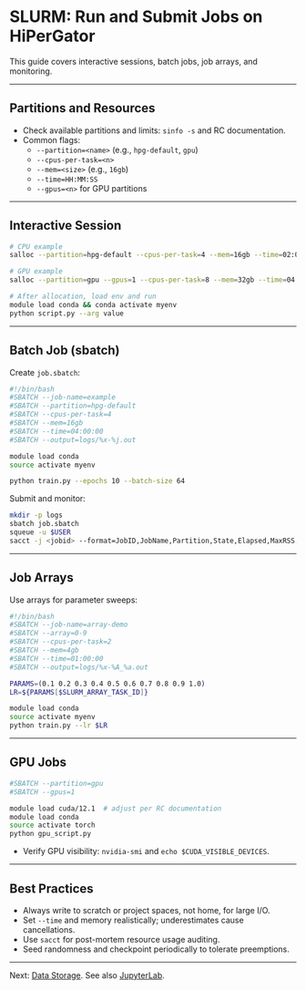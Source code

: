 # SLURM: Run and Submit Jobs on HiPerGator

This guide covers interactive sessions, batch jobs, job arrays, and monitoring.

---

## Partitions and Resources
- Check available partitions and limits: `sinfo -s` and RC documentation.
- Common flags:
  - `--partition=<name>` (e.g., `hpg-default`, `gpu`)
  - `--cpus-per-task=<n>`
  - `--mem=<size>` (e.g., `16gb`)
  - `--time=HH:MM:SS`
  - `--gpus=<n>` for GPU partitions

---

## Interactive Session
```bash
# CPU example
salloc --partition=hpg-default --cpus-per-task=4 --mem=16gb --time=02:00:00

# GPU example
salloc --partition=gpu --gpus=1 --cpus-per-task=8 --mem=32gb --time=04:00:00

# After allocation, load env and run
module load conda && conda activate myenv
python script.py --arg value
```

---

## Batch Job (sbatch)
Create `job.sbatch`:

```bash
#!/bin/bash
#SBATCH --job-name=example
#SBATCH --partition=hpg-default
#SBATCH --cpus-per-task=4
#SBATCH --mem=16gb
#SBATCH --time=04:00:00
#SBATCH --output=logs/%x-%j.out

module load conda
source activate myenv

python train.py --epochs 10 --batch-size 64
```

Submit and monitor:

```bash
mkdir -p logs
sbatch job.sbatch
squeue -u $USER
sacct -j <jobid> --format=JobID,JobName,Partition,State,Elapsed,MaxRSS,ReqMem
```

---

## Job Arrays
Use arrays for parameter sweeps:

```bash
#!/bin/bash
#SBATCH --job-name=array-demo
#SBATCH --array=0-9
#SBATCH --cpus-per-task=2
#SBATCH --mem=4gb
#SBATCH --time=01:00:00
#SBATCH --output=logs/%x-%A_%a.out

PARAMS=(0.1 0.2 0.3 0.4 0.5 0.6 0.7 0.8 0.9 1.0)
LR=${PARAMS[$SLURM_ARRAY_TASK_ID]}

module load conda
source activate myenv
python train.py --lr $LR
```

---

## GPU Jobs
```bash
#SBATCH --partition=gpu
#SBATCH --gpus=1

module load cuda/12.1  # adjust per RC documentation
module load conda
source activate torch
python gpu_script.py
```

- Verify GPU visibility: `nvidia-smi` and `echo $CUDA_VISIBLE_DEVICES`.

---

## Best Practices
- Always write to scratch or project spaces, not home, for large I/O.
- Set `--time` and memory realistically; underestimates cause cancellations.
- Use `sacct` for post-mortem resource usage auditing.
- Seed randomness and checkpoint periodically to tolerate preemptions.

---

Next: [Data Storage](./data_storage.md). See also [JupyterLab](./jupyter_lab.md).
